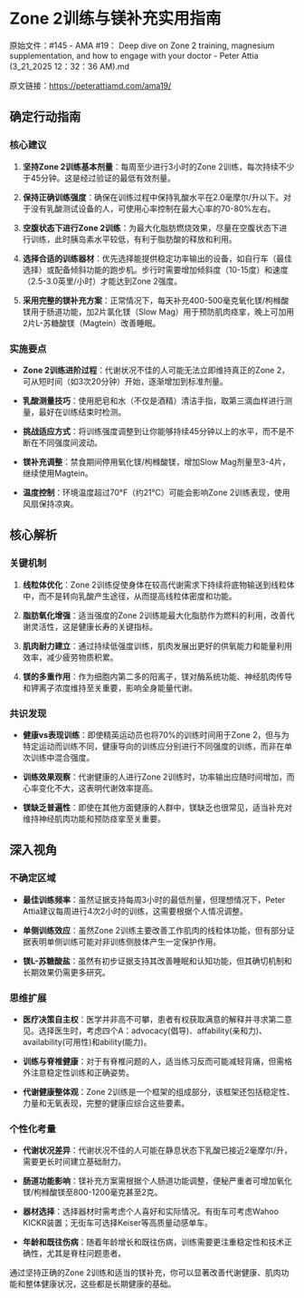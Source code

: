 # Zone 2训练与镁补充实用指南

原始文件：#145 - AMA #19： Deep dive on Zone 2 training, magnesium supplementation, and how to engage with your doctor - Peter Attia (3_21_2025 12：32：36 AM).md

原文链接：https://peterattiamd.com/ama19/

## 确定行动指南

### 核心建议

1. **坚持Zone 2训练基本剂量**：每周至少进行3小时的Zone 2训练，每次持续不少于45分钟。这是经过验证的最低有效剂量。

2. **保持正确训练强度**：确保在训练过程中保持乳酸水平在2.0毫摩尔/升以下。对于没有乳酸测试设备的人，可使用心率控制在最大心率的70-80%左右。

3. **空腹状态下进行Zone 2训练**：为最大化脂肪燃烧效果，尽量在空腹状态下进行训练，此时胰岛素水平较低，有利于脂肪酸的释放和利用。

4. **选择合适的训练器材**：优先选择能提供稳定功率输出的设备，如自行车（最佳选择）或配备倾斜功能的跑步机。步行时需要增加倾斜度（10-15度）和速度（2.5-3.0英里/小时）才能达到Zone 2强度。

5. **采用完整的镁补充方案**：正常情况下，每天补充400-500毫克氧化镁/枸橼酸镁用于肠道功能，加2片氯化镁（Slow Mag）用于预防肌肉痉挛，晚上可加用2片L-苏糖酸镁（Magtein）改善睡眠。

### 实施要点

- **Zone 2训练进阶过程**：代谢状况不佳的人可能无法立即维持真正的Zone 2，可从短时间（如3次20分钟）开始，逐渐增加到标准剂量。

- **乳酸测量技巧**：使用肥皂和水（不仅是酒精）清洁手指，取第三滴血样进行测量，最好在训练结束时检测。

- **挑战适应方式**：将训练强度调整到让你能够持续45分钟以上的水平，而不是不断在不同强度间波动。

- **镁补充调整**：禁食期间停用氧化镁/枸橼酸镁，增加Slow Mag剂量至3-4片，继续使用Magtein。

- **温度控制**：环境温度超过70°F（约21°C）可能会影响Zone 2训练表现，使用风扇保持凉爽。

## 核心解析

### 关键机制

1. **线粒体优化**：Zone 2训练促使身体在较高代谢需求下持续将底物输送到线粒体中，而不是转向乳酸产生途径，从而提高线粒体密度和功能。

2. **脂肪氧化增强**：适当强度的Zone 2训练能最大化脂肪作为燃料的利用，改善代谢灵活性，这是健康长寿的关键指标。

3. **肌肉耐力建立**：通过持续低强度训练，肌肉发展出更好的供氧能力和能量利用效率，减少疲劳物质积累。

4. **镁的多重作用**：作为细胞内第二多的阳离子，镁对酶系统功能、神经肌肉传导和钾离子浓度维持至关重要，影响全身能量代谢。

### 共识发现

- **健康vs表现训练**：即使精英运动员也将70%的训练时间用于Zone 2，但与为特定运动而训练不同，健康导向的训练应分别进行不同强度的训练，而非在单次训练中混合强度。

- **训练效果观察**：代谢健康的人进行Zone 2训练时，功率输出应随时间增加，而心率变化不大，这表明代谢效率提高。

- **镁缺乏普遍性**：即使在其他方面健康的人群中，镁缺乏也很常见，适当补充对维持神经肌肉功能和预防痉挛至关重要。

## 深入视角

### 不确定区域

- **最佳训练频率**：虽然证据支持每周3小时的最低剂量，但理想情况下，Peter Attia建议每周进行4次2小时的训练，这需要根据个人情况调整。

- **单侧训练效应**：虽然Zone 2训练主要改善工作肌肉的线粒体功能，但有部分证据表明单侧训练可能对非训练侧肢体产生一定保护作用。

- **镁L-苏糖酸盐**：虽然有初步证据支持其改善睡眠和认知功能，但其确切机制和长期效果仍需更多研究。

### 思维扩展

- **医疗决策自主权**：医学并非高不可攀，患者有权获取满意的解释并寻求第二意见。选择医生时，考虑四个A：advocacy(倡导)、affability(亲和力)、availability(可用性)和ability(能力)。

- **训练与脊椎健康**：对于有脊椎问题的人，适当练习反而可能减轻背痛，但需格外注意稳定性训练和正确姿势。

- **代谢健康整体观**：Zone 2训练是一个框架的组成部分，该框架还包括稳定性、力量和无氧表现，完整的健康应综合这些要素。

### 个性化考量

- **代谢状况差异**：代谢状况不佳的人可能在静息状态下乳酸已接近2毫摩尔/升，需要更长时间建立基础耐力。

- **肠道功能影响**：镁补充方案需根据个人肠道功能调整，便秘严重者可增加氧化镁/枸橼酸镁至800-1200毫克甚至2克。

- **器材选择**：选择器材时需考虑个人喜好和实际情况。有街车可考虑Wahoo KICKR装置；无街车可选择Keiser等高质量动感单车。

- **年龄和既往伤病**：随着年龄增长和既往伤病，训练需要更注重稳定性和技术正确性，尤其是脊柱问题患者。

通过坚持正确的Zone 2训练和适当的镁补充，你可以显著改善代谢健康、肌肉功能和整体健康状况，这些都是长期健康的基础。